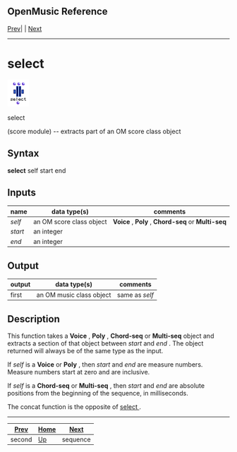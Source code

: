 OpenMusic Reference  
---  
[Prev](second)| | [Next](sequence)  
  
* * *

# select

![](figures/functions/score/select.png)

  
  
select  
  
(score module) \-- extracts part of an OM score class object  

## Syntax

   **select**    self start end   

## Inputs

name| data type(s)| comments  
---|---|---  
_self_ |  an OM score class object|  **Voice** , **Poly** , **Chord-seq** or **Multi-seq**  
_start_ |  an integer |  
_end_ |  an integer |  
  
## Output

output| data type(s)| comments  
---|---|---  
first| an OM music class object| same as  _self_   
  
## Description

This function takes a **Voice** , **Poly** , **Chord-seq** or **Multi-seq**
object and extracts a section of that object between  _start_  and  _end_ .
The object returned will always be of the same type as the input.

If  _self_  is a **Voice** or **Poly** , then  _start_  and  _end_  are
measure numbers. Measure numbers start at zero and are inclusive.

If  _self_  is a **Chord-seq** or **Multi-seq** , then  _start_  and  _end_ 
are absolute positions from the beginning of the sequence, in milliseconds.

The  concat  function is the opposite of [ select ](concat).

* * *

[Prev](second)| [Home](index)| [Next](sequence)  
---|---|---  
second| [Up](funcref.main)| sequence

